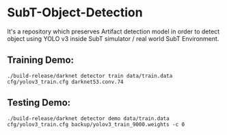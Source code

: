# SubT-Object-Detection
It's a repository which preserves Artifact detection model in order to detect object using YOLO v3 inside SubT simulator / real world SubT Environment.
## Training Demo:
```
./build-release/darknet detector train data/train.data cfg/yolov3_train.cfg darknet53.conv.74
```
## Testing Demo:
```
./build-release/darknet detector demo data/train.data cfg/yolov3_train.cfg backup/yolov3_train_9000.weights -c 0
```
